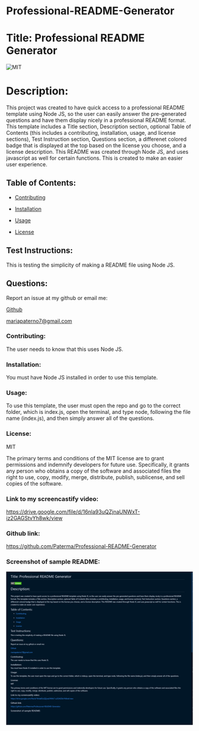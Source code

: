 # Professional-README-Generator



# Title: Professional README Generator


 ![MIT](https://img.shields.io/badge/MIT-License-brightgreen)

# Description:  
 This project was created to have quick access to a professional README template using Node JS, so the user can easily answer the pre-generated questions and have them display nicely in a professional README format. This template includes a Title section, Description section, optional Table of Contents (this includes a contributing, installation, usage, and license sections), Test Instruction section, Questions section, a differenet colored badge that is displayed at the top based on the license you choose, and a license description. This README was created through Node JS, and uses javascript as well for certain functions. This is created to make an easier user experience. 

## Table of Contents:  
 
  - [Contributing](#Contributing)

  - [Installation](#Installation) 

  - [Usage](#Usage) 

  - [License](#License)

  
## Test Instructions: 
 This is testing the simplicity of making a README file using Node JS.  
  
## Questions: 

Report an issue at my github or email me: 

[Github](https://github.com/paterma) 

mariapaterno7@gmail.com

### Contributing: 
 The user needs to know that this uses Node JS. 



### Installation: 
 You must have Node JS installed in order to use this template. 

### Usage: 
 To use this template, the user must open the repo and go to the correct folder, which is index.js, open the terminal, and type node, following the file name (index.js), and then simply answer all of the questions.  

### License: 
 MIT 

 The primary terms and conditions of the MIT license are to grant permissions and indemnify developers for future use. Specifically, it grants any person who obtains a copy of the software and associated files the right to use, copy, modify, merge, distribute, publish, sublicense, and sell copies of the software.

### Link to my screencastify video:
 https://drive.google.com/file/d/16nla93uQZjnaUNWxT-iz2GAGStvYh8wk/view

 ### Github link:
https://github.com/Paterma/Professional-README-Generator

 ### Screenshot of sample README:

![README Screenshot](/Develop/Screenshot-README.PNG)
